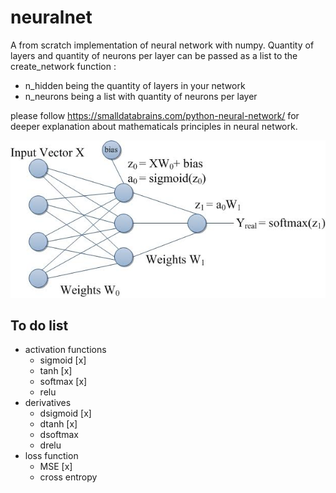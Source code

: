 # neuralnet

A from scratch implementation of neural network with numpy. Quantity of layers and quantity of neurons per layer can be passed as a list to the create_network function :
- n_hidden being the quantity of layers in your network
- n_neurons being a list with quantity of neurons per layer

please follow https://smalldatabrains.com/python-neural-network/ for deeper explanation about mathematicals principles in neural network.

![alt text](image.png)

## To do list
- activation functions
    - sigmoid [x]
    - tanh [x]
    - softmax [x]
    - relu
- derivatives
    - dsigmoid [x]
    - dtanh [x]
    - dsoftmax
    - drelu
- loss function
    - MSE [x]
    - cross entropy
